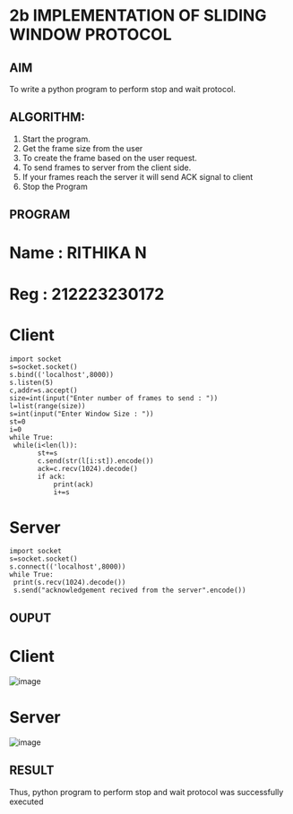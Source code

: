 # 2b IMPLEMENTATION OF SLIDING WINDOW PROTOCOL
## AIM
To write a python program to perform stop and wait protocol.
## ALGORITHM:
1. Start the program.
2. Get the frame size from the user
3. To create the frame based on the user request.
4. To send frames to server from the client side.
5. If your frames reach the server it will send ACK signal to client
6. Stop the Program
## PROGRAM
# Name : RITHIKA N
# Reg : 212223230172
# Client 
```
import socket
s=socket.socket()
s.bind(('localhost',8000))
s.listen(5)
c,addr=s.accept()
size=int(input("Enter number of frames to send : "))
l=list(range(size))
s=int(input("Enter Window Size : "))
st=0
i=0
while True:
 while(i<len(l)):
       st+=s
       c.send(str(l[i:st]).encode())
       ack=c.recv(1024).decode()
       if ack:
           print(ack)
           i+=s
```
# Server
```
import socket
s=socket.socket()
s.connect(('localhost',8000))
while True: 
 print(s.recv(1024).decode())
 s.send("acknowledgement recived from the server".encode())
```

## OUPUT
# Client 
![image](https://github.com/user-attachments/assets/da46469c-2692-4c44-ad90-b54841e3aeb2)
# Server
![image](https://github.com/user-attachments/assets/d4582c14-6ca2-4e73-8912-5a6ba3f5409a)

## RESULT
Thus, python program to perform stop and wait protocol was successfully executed
